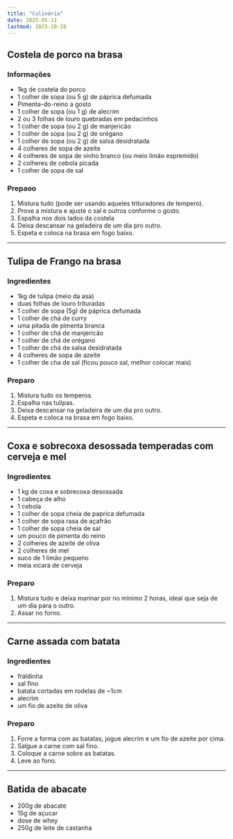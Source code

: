 ```yaml
---
title: "Culinária"
date: 2025-05-11
lastmod: 2025-10-28
---
```


## Costela de porco na brasa
### Informações
- 1kg de costela do porco
- 1 colher de sopa (ou 5 g) de páprica defumada
- Pimenta-do-reino a gosto
- 1 colher de sopa (ou 1 g) de alecrim
- 2 ou 3 folhas de louro quebradas em pedacinhos
- 1 colher de sopa (ou 2 g) de manjericão
- 1 colher de sopa (ou 2 g) de orégano
- 1 colher de sopa (ou 2 g) de salsa desidratada
- 4 colheres de sopa de azeite
- 4 colheres de sopa de vinho branco (ou meio limão espremido)
- 2 colheres de cebola picada
- 1 colher de sopa de sal

### Prepaoo
1. Mistura tudo (pode ser usando aqueles trituradores de tempero).
1. Prove a mistura e ajuste o sal e outros conforme o gosto.
1. Espalha nos dois lados da costela
1. Deixa descansar na geladeira de um dia pro outro.
4. Espeta e coloca na brasa em fogo baixo.

---
## Tulipa de Frango na brasa
### Ingredientes
- 1kg de tulipa (meio da asa)
- duas folhas de louro trituradas
- 1 colher de sopa (5g) de páprica defumada
- 1 colher de chá de curry
- uma pitada de pimenta branca
- 1 colher de chá de manjericão
- 1 colher de chá de orégano
- 1 colher de chá de salsa desidratada
- 4 colheres de sopa de azeite
- 1 colher de cha de sal (ficou pouco sal, melhor colocar mais)

### Preparo
1. Mistura tudo os temperos.
1. Espalha nas tulipas.
1. Deixa descansar na geladeira de um dia pro outro.
4. Espeta e coloca na brasa em fogo baixo.

---

## Coxa e sobrecoxa desossada temperadas com cerveja e mel
### Ingredientes
- 1 kg de coxa e sobrecoxa desossada
- 1 cabeça de alho
- 1 cebola
- 1 colher de sopa cheia de paprica defumada
- 1 colher de sopa rasa de açafrão
- 1 colher de sopa cheia de sal
- um pouco de pimenta do reino
- 2 colheres de azeite de oliva
- 2 colheres de mel
- suco de 1 limão pequeno
- meia xicara de cerveja

### Preparo
1. Mistura tudo e deixa marinar por no mínimo 2 horas, ideal que seja de um dia
   para o outro.
2. Assar no forno.

---

## Carne assada com batata
### Ingredientes
- fraldinha
- sal fino
- batata cortadas em rodelas de ~1cm
- alecrim
- um fio de azeite de oliva

### Preparo
1. Forre a forma com as batatas, jogue alecrim e um fio de azeite por cima.
2. Salgue a carne com sal fino.
3. Coloque a carne sobre as batatas.
4. Leve ao fono.

---

## Batida de abacate
- 200g de abacate
- 15g de açucar
- dose de whey
- 250g de leite de castanha
